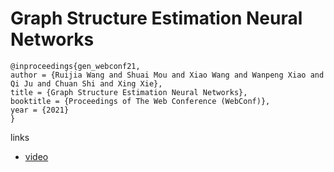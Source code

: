 # Graph Structure Estimation Neural Networks

```
@inproceedings{gen_webconf21,
author = {Ruijia Wang and Shuai Mou and Xiao Wang and Wanpeng Xiao and Qi Ju and Chuan Shi and Xing Xie},
title = {Graph Structure Estimation Neural Networks},
booktitle = {Proceedings of The Web Conference (WebConf)},
year = {2021}
}
```

links
- [video](https://www.youtube.com/watch?v=uS-f_CE_A0M)